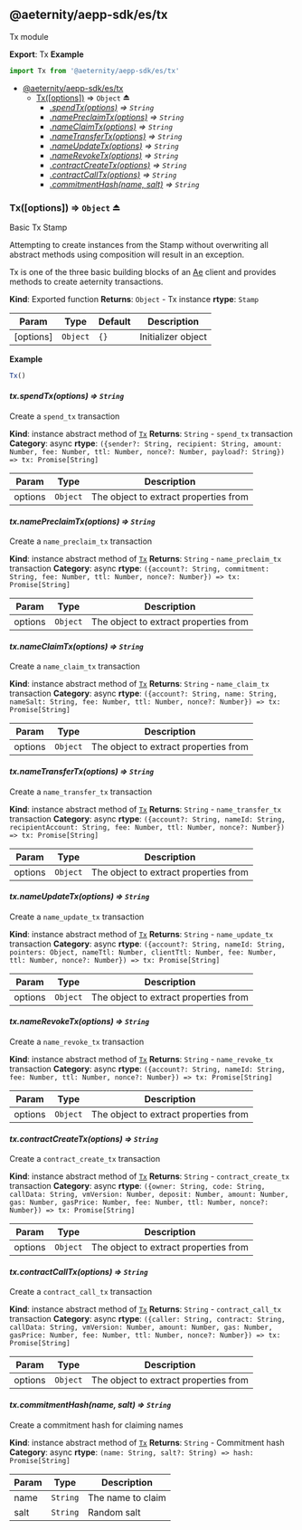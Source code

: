 <a id="module_@aeternity/aepp-sdk/es/tx"></a>

## @aeternity/aepp-sdk/es/tx
Tx module

**Export**: Tx
**Example**
```js
import Tx from '@aeternity/aepp-sdk/es/tx'
```

* [@aeternity/aepp-sdk/es/tx](#module_@aeternity/aepp-sdk/es/tx)
    * [Tx([options])](#exp_module_@aeternity/aepp-sdk/es/tx--Tx) ⇒ `Object` ⏏
        * *[.spendTx(options)](#module_@aeternity/aepp-sdk/es/tx--Tx+spendTx) ⇒ `String`*
        * *[.namePreclaimTx(options)](#module_@aeternity/aepp-sdk/es/tx--Tx+namePreclaimTx) ⇒ `String`*
        * *[.nameClaimTx(options)](#module_@aeternity/aepp-sdk/es/tx--Tx+nameClaimTx) ⇒ `String`*
        * *[.nameTransferTx(options)](#module_@aeternity/aepp-sdk/es/tx--Tx+nameTransferTx) ⇒ `String`*
        * *[.nameUpdateTx(options)](#module_@aeternity/aepp-sdk/es/tx--Tx+nameUpdateTx) ⇒ `String`*
        * *[.nameRevokeTx(options)](#module_@aeternity/aepp-sdk/es/tx--Tx+nameRevokeTx) ⇒ `String`*
        * *[.contractCreateTx(options)](#module_@aeternity/aepp-sdk/es/tx--Tx+contractCreateTx) ⇒ `String`*
        * *[.contractCallTx(options)](#module_@aeternity/aepp-sdk/es/tx--Tx+contractCallTx) ⇒ `String`*
        * *[.commitmentHash(name, salt)](#module_@aeternity/aepp-sdk/es/tx--Tx+commitmentHash) ⇒ `String`*

<a id="exp_module_@aeternity/aepp-sdk/es/tx--Tx"></a>

### Tx([options]) ⇒ `Object` ⏏
Basic Tx Stamp

Attempting to create instances from the Stamp without overwriting all
abstract methods using composition will result in an exception.

Tx is one of the three basic building blocks of an
[Ae](#exp_module_@aeternity/aepp-sdk/es/ae--Ae) client and provides methods to
create aeternity transactions.

**Kind**: Exported function
**Returns**: `Object` - Tx instance
**rtype**: `Stamp`

| Param | Type | Default | Description |
| --- | --- | --- | --- |
| [options] | `Object` | <code>{}</code> | Initializer object |

**Example**
```js
Tx()
```
<a id="module_@aeternity/aepp-sdk/es/tx--Tx+spendTx"></a>

#### *tx.spendTx(options) ⇒ `String`*
Create a `spend_tx` transaction

**Kind**: instance abstract method of [`Tx`](#exp_module_@aeternity/aepp-sdk/es/tx--Tx)
**Returns**: `String` - `spend_tx` transaction
**Category**: async
**rtype**: `({sender?: String, recipient: String, amount: Number, fee: Number, ttl: Number, nonce?: Number, payload?: String}) => tx: Promise[String]`

| Param | Type | Description |
| --- | --- | --- |
| options | `Object` | The object to extract properties from |

<a id="module_@aeternity/aepp-sdk/es/tx--Tx+namePreclaimTx"></a>

#### *tx.namePreclaimTx(options) ⇒ `String`*
Create a `name_preclaim_tx` transaction

**Kind**: instance abstract method of [`Tx`](#exp_module_@aeternity/aepp-sdk/es/tx--Tx)
**Returns**: `String` - `name_preclaim_tx` transaction
**Category**: async
**rtype**: `({account?: String, commitment: String, fee: Number, ttl: Number, nonce?: Number}) => tx: Promise[String]`

| Param | Type | Description |
| --- | --- | --- |
| options | `Object` | The object to extract properties from |

<a id="module_@aeternity/aepp-sdk/es/tx--Tx+nameClaimTx"></a>

#### *tx.nameClaimTx(options) ⇒ `String`*
Create a `name_claim_tx` transaction

**Kind**: instance abstract method of [`Tx`](#exp_module_@aeternity/aepp-sdk/es/tx--Tx)
**Returns**: `String` - `name_claim_tx` transaction
**Category**: async
**rtype**: `({account?: String, name: String, nameSalt: String, fee: Number, ttl: Number, nonce?: Number}) => tx: Promise[String]`

| Param | Type | Description |
| --- | --- | --- |
| options | `Object` | The object to extract properties from |

<a id="module_@aeternity/aepp-sdk/es/tx--Tx+nameTransferTx"></a>

#### *tx.nameTransferTx(options) ⇒ `String`*
Create a `name_transfer_tx` transaction

**Kind**: instance abstract method of [`Tx`](#exp_module_@aeternity/aepp-sdk/es/tx--Tx)
**Returns**: `String` - `name_transfer_tx` transaction
**Category**: async
**rtype**: `({account?: String, nameId: String, recipientAccount: String, fee: Number, ttl: Number, nonce?: Number}) => tx: Promise[String]`

| Param | Type | Description |
| --- | --- | --- |
| options | `Object` | The object to extract properties from |

<a id="module_@aeternity/aepp-sdk/es/tx--Tx+nameUpdateTx"></a>

#### *tx.nameUpdateTx(options) ⇒ `String`*
Create a `name_update_tx` transaction

**Kind**: instance abstract method of [`Tx`](#exp_module_@aeternity/aepp-sdk/es/tx--Tx)
**Returns**: `String` - `name_update_tx` transaction
**Category**: async
**rtype**: `({account?: String, nameId: String, pointers: Object, nameTtl: Number, clientTtl: Number, fee: Number, ttl: Number, nonce?: Number}) => tx: Promise[String]`

| Param | Type | Description |
| --- | --- | --- |
| options | `Object` | The object to extract properties from |

<a id="module_@aeternity/aepp-sdk/es/tx--Tx+nameRevokeTx"></a>

#### *tx.nameRevokeTx(options) ⇒ `String`*
Create a `name_revoke_tx` transaction

**Kind**: instance abstract method of [`Tx`](#exp_module_@aeternity/aepp-sdk/es/tx--Tx)
**Returns**: `String` - `name_revoke_tx` transaction
**Category**: async
**rtype**: `({account?: String, nameId: String, fee: Number, ttl: Number, nonce?: Number}) => tx: Promise[String]`

| Param | Type | Description |
| --- | --- | --- |
| options | `Object` | The object to extract properties from |

<a id="module_@aeternity/aepp-sdk/es/tx--Tx+contractCreateTx"></a>

#### *tx.contractCreateTx(options) ⇒ `String`*
Create a `contract_create_tx` transaction

**Kind**: instance abstract method of [`Tx`](#exp_module_@aeternity/aepp-sdk/es/tx--Tx)
**Returns**: `String` - `contract_create_tx` transaction
**Category**: async
**rtype**: `({owner: String, code: String, callData: String, vmVersion: Number, deposit: Number, amount: Number, gas: Number, gasPrice: Number, fee: Number, ttl: Number, nonce?: Number}) => tx: Promise[String]`

| Param | Type | Description |
| --- | --- | --- |
| options | `Object` | The object to extract properties from |

<a id="module_@aeternity/aepp-sdk/es/tx--Tx+contractCallTx"></a>

#### *tx.contractCallTx(options) ⇒ `String`*
Create a `contract_call_tx` transaction

**Kind**: instance abstract method of [`Tx`](#exp_module_@aeternity/aepp-sdk/es/tx--Tx)
**Returns**: `String` - `contract_call_tx` transaction
**Category**: async
**rtype**: `({caller: String, contract: String, callData: String, vmVersion: Number, amount: Number, gas: Number, gasPrice: Number, fee: Number, ttl: Number, nonce?: Number}) => tx: Promise[String]`

| Param | Type | Description |
| --- | --- | --- |
| options | `Object` | The object to extract properties from |

<a id="module_@aeternity/aepp-sdk/es/tx--Tx+commitmentHash"></a>

#### *tx.commitmentHash(name, salt) ⇒ `String`*
Create a commitment hash for claiming names

**Kind**: instance abstract method of [`Tx`](#exp_module_@aeternity/aepp-sdk/es/tx--Tx)
**Returns**: `String` - Commitment hash
**Category**: async
**rtype**: `(name: String, salt?: String) => hash: Promise[String]`

| Param | Type | Description |
| --- | --- | --- |
| name | `String` | The name to claim |
| salt | `String` | Random salt |

